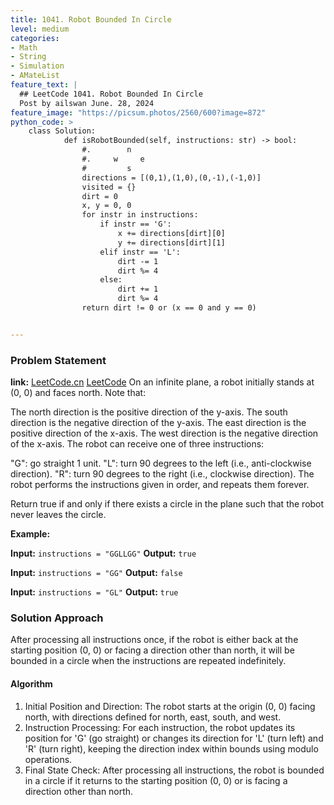 ```yaml
---
title: 1041. Robot Bounded In Circle
level: medium
categories:
- Math
- String
- Simulation
- AMateList
feature_text: |
  ## LeetCode 1041. Robot Bounded In Circle
  Post by ailswan June. 28, 2024
feature_image: "https://picsum.photos/2560/600?image=872"
python_code: >
    class Solution:
            def isRobotBounded(self, instructions: str) -> bool:
                #.        n
                #.     w     e
                #         s
                directions = [(0,1),(1,0),(0,-1),(-1,0)]
                visited = {}
                dirt = 0
                x, y = 0, 0
                for instr in instructions:
                    if instr == 'G':
                        x += directions[dirt][0]
                        y += directions[dirt][1]
                    elif instr == 'L':
                        dirt -= 1
                        dirt %= 4
                    else:
                        dirt += 1
                        dirt %= 4
                return dirt != 0 or (x == 0 and y == 0)


---
```


### Problem Statement
**link:**
[LeetCode.cn](https://leetcode.cn/problems/keys-and-rooms/)
[LeetCode](https://leetcode.cn/problems/keys-and-rooms/)
On an infinite plane, a robot initially stands at (0, 0) and faces north. Note that:

The north direction is the positive direction of the y-axis.
The south direction is the negative direction of the y-axis.
The east direction is the positive direction of the x-axis.
The west direction is the negative direction of the x-axis.
The robot can receive one of three instructions:

"G": go straight 1 unit.
"L": turn 90 degrees to the left (i.e., anti-clockwise direction).
"R": turn 90 degrees to the right (i.e., clockwise direction).
The robot performs the instructions given in order, and repeats them forever.

Return true if and only if there exists a circle in the plane such that the robot never leaves the circle.

**Example:**

**Input:** `instructions = "GGLLGG"`
**Output:** `true`

**Input:** `instructions = "GG"`
**Output:** `false`

**Input:** `instructions = "GL"`
**Output:** `true`
 
### Solution Approach
After processing all instructions once, if the robot is either back at the starting position (0, 0) or facing a direction other than north, it will be bounded in a circle when the instructions are repeated indefinitely.

#### Algorithm
1. Initial Position and Direction: The robot starts at the origin (0, 0) facing north, with directions defined for north, east, south, and west.
2. Instruction Processing: For each instruction, the robot updates its position for 'G' (go straight) or changes its direction for 'L' (turn left) and 'R' (turn right), keeping the direction index within bounds using modulo operations.
3. Final State Check: After processing all instructions, the robot is bounded in a circle if it returns to the starting position (0, 0) or is facing a direction other than north.